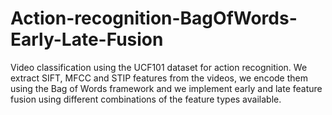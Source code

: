 # Action-recognition-BagOfWords-Early-Late-Fusion
Video classification using the UCF101 dataset for action recognition. We extract SIFT, MFCC and STIP features from the videos, we encode them using the Bag of Words framework and we implement early and late feature fusion using different combinations of the feature types available.
